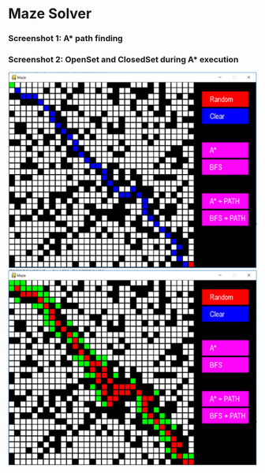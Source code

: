 # Maze Solver

### Screenshot 1: A* path finding
### Screenshot 2: OpenSet and ClosedSet during A* execution

![alt text](https://raw.githubusercontent.com/arblitroshani/maze_solver/master/screenshots/A_star.PNG)
![alt text](https://raw.githubusercontent.com/arblitroshani/maze_solver/master/screenshots/openset_closedset.PNG)
